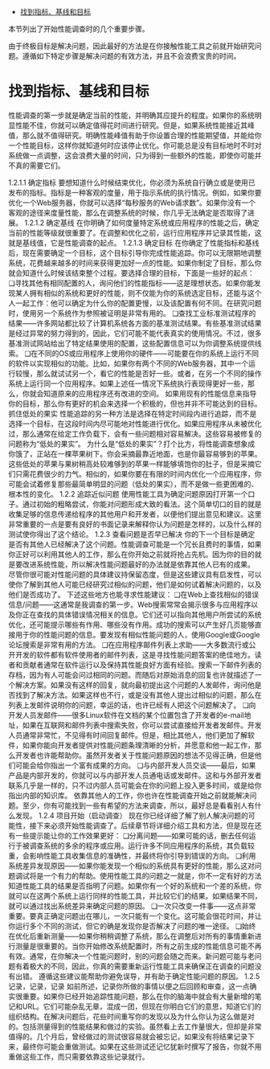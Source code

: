 
<!-- @import "[TOC]" {cmd="toc" depthFrom=1 depthTo=6 orderedList=false} -->

<!-- code_chunk_output -->

- [找到指标、基线和目标](#找到指标-基线和目标)

<!-- /code_chunk_output -->

本节列出了开始性能调查时的几个重要步骤。

由于终极目标是解决问题，因此最好的方法是在你接触性能工具之前就开始研究问题。遵循如下特定步骤是解决问题的有效方法，并且不会浪费宝贵的时间。

# 找到指标、基线和目标

性能调查的第一步就是确定当前的性能，并明确其应提升的程度。如果你的系统明显性能不佳，你就可以确定值得花时间进行研究。但是，如果系统性能接近其峰值，那么就不值得研究。明确性能峰值有助于你设置合理的性能期望值，并能给你一个性能目标，这样你就知道何时应该停止优化。你可能总是没有目标地时不时对系统做一点调整，这会浪费大量的时间，只为得到一些额外的性能，即使你可能并不真的需要它们。

1.2.1.1 确定指标
要想知道什么时候结束优化，你必须为系统自行确立或是使用已发布的指标。指标是一种客观的度量，用于指示系统的执行情况。例如，如果你要优化一个Web服务器，你就可以选择“每秒服务的Web请求数”。如果你没有一个客观的途径来度量性能，那么在调整系统的时候，你几乎无法确定是否取得了进展。
1.2.1.2 确定基线
在你明确了如何度量特定系统或应用程序的性能之后，确定当前的性能等级就很重要了。在调整和优化之前，运行应用程序并记录其性能，这就是基线值，它是性能调查的起点。
1.2.1.3 确定目标
在你确定了性能指标和基线后，现在需要确定一个目标，这个目标引导你完成性能追踪。你可以无限期地调整系统，花费越来越多的时间来获得更加好一点的性能。如果你制定了目标，那么你就会知道什么时候该结束整个过程。要选择合理的目标，下面是一些好的起点：
❑寻找其他有相同配置的人，询问他们的性能指标——这是理想状态。如果你能发现某人拥有相似的系统和更好的性能，则不仅能为你的系统选定目标，还能与这个人一起工作：他可以确定为什么你的配置更慢，以及该配置有何不同。在研究问题时，使用另一个系统作为参照被证明是非常有用的。
❑查找工业标准测试程序的结果——许多网站都比较了计算机系统各方面的基准测试结果。有些基准测试结果是经过异常的努力得到的，因此，它们可能不能代表真实的使用情况。不过，很多基准测试网站给出了特定结果使用的配置，这些配置信息可以为你调整系统提供线索。
❑在不同的OS或应用程序上使用你的硬件——可能要在你的系统上运行不同的软件以实现相似的功能。比如，如果你有两个不同的Web服务器，其中一个运行较慢，那么就试试另一个，看它的性能是否好一些。或者，在另一个不同的操作系统上运行同一个应用程序。如果上述任一情况下系统执行表现得更好一些，那么，你就会知道原来的应用程序还有改进的空间。
如果用现有的性能信息来指导你的目标，那么你有更好的机会来选择一个积极的，但也并非不可能达到的目标。
抓住低处的果实
性能追踪的另一种方法是选择在特定时间段内进行追踪，而不是选择一个目标，在这段时间内尽可能地对性能进行优化。如果应用程序从未被优化过，那么通常在给定工作负载下，会有一些问题相对容易解决。这些容易被修复的问题称为“低处的果实”。
为什么是“低处的果实”？打个比方，将性能调查想象成你饿了，正站在一棵苹果树下。你会采摘最靠近地面，也是你最容易够到的苹果。这些低处的苹果与果树稍高处较难够到的苹果一样能够填饱你的肚子，但是采摘它们只需花费很少的力气。相似的，如果你要在有限的时间内优化一个应用程序，你可能会试着修复那些最简单明显的问题（低处的果实），而不是做一些更困难的、根本性的变化。
1.2.2 追踪近似问题
使用性能工具为确定问题原因打开第一个口子。通过初始的粗略尝试，你能对问题形成大致的看法。这个简单切口的目的就是收集足够的信息传递给程序的其他用户和开发者，以便他们提出意见和建议。这里非常重要的一点是要有良好的书面记录来解释你认为问题是怎样的，以及什么样的测试使你得出了这个结论。
1.2.3 查看问题是否早已解决
你的下一个目标是确定是否有其他人已经解决了这个问题。性能调查可能是一个冗长且费时的事情，如果你正好可以利用其他人的工作，那么在你开始之前就将抢占先机。因为你的目的就是要改进系统性能，所以解决性能问题最好的办法就是依靠其他人已有的成果。
尽管你很可能对性能问题的具体建议持保留态度，但是这些建议具有启发性，可以使你了解到其他人可能已经研究过相似的问题，他们是如何试着解决问题的，以及他们是否成功了。
下述这些地方也能寻求性能建议：
❑在Web上查找相似的错误信息/问题——这通常是我调查的第一步。Web搜索常常会揭示很多与应用程序以及你正在查找的具体错误情况相关的信息。它们还可以指向其他用户所尝试的系统优化，还可能提示哪些有作用、哪些没有作用。成功的搜索可以产生好几页能够直接用于你的性能问题的信息。要发现有相似性能问题的人，使用Google或Google论坛搜索是非常有用的方法。
❑在应用程序邮件列表上求助——大多数流行或公开开发的软件都有软件使用者的邮件列表，这是寻找性能问题答案的绝佳地方。读者和贡献者通常在软件运行以及保持其性能良好方面有经验。搜索一下邮件列表的存档，因为有人可能会问过相同的问题。而随后对原始消息的回复也许就描述了一个解决方案。如果没有这样的回复，就向最初提出这个问题的人发邮件，询问他是否找到了解决方法。如果这样也不行，或是没有其他人提出过相似的问题，那么在列表上发邮件说明你的问题，幸运的话，也许已经有人把这个问题解决了。
❑向开发人员发邮件——很多Linux软件在文档的某个位置包含了开发者的e-mail地址，如果在互联网和邮件列表中搜索失败，你可以尝试直接给开发者发邮件。开发人员通常非常忙，不见得有时间回复邮件。但是，相比其他人，他们更加了解软件，如果你能向开发者提供对性能问题条理清晰的分析，并愿意和他一起工作，那么开发者也许能帮助你。虽然开发者关于性能问题原因的想法不见得正确，但是他们可能会给你指出一个富有成果的方向。
❑与内部开发人员交谈——最后，如果产品是内部开发的，你就可以与内部开发人员通电话或发邮件。这和与外部开发者联系几乎是一样的，只不过内部人员可能会在你的问题上投入更多时间，或是给你指出内部的知识库。
依靠其他人的工作，你也许在性能调查开始之前就能解决问题。至少，你有可能找到一些有希望的方法来调查，所以，最好总是看看别人有什么发现。
1.2.4 项目开始（启动调查）
现在你已经详细了解了别人解决问题的可能性，接下来必须开始性能调查了。后续章节将详细介绍工具和方法，但是现在还有一些提示能让你的工作效果更好：
❑分离问题——如果可能的话，删去任何运行于被调查系统的多余的程序或应用。运行许多不同应用程序的系统，其负载较重，会影响性能工具收集信息的准确性，并最终将你引导到错误的方向。
❑利用系统差异发现原因——如果你能发现一个相似的系统具有更好的性能，那么这对问题调试将是一个有力的帮助。使用性能工具的问题之一就是，你不一定有好的方法知道性能工具的结果是否指明了问题。如果你有一个好的系统和一个差的系统，你就可以在这两个系统上运行同样的性能工具，并比较它们的结果。如果结果不同，就可以通过找出系统差异来确定问题的原因。
❑一次只改变一件事——这点非常重要。要真正确定问题出在哪儿，一次只能有一个变化。这可能会很花时间，并让你运行多个不同的测试，但它的确是发现你是否解决了问题的唯一途径。
❑始终在优化后重新测量——如果你稍稍调整了系统，那么在调整后对所有的事情重新进行测量是很重要的。当你开始修改系统配置时，所有之前生成的性能信息可能不再有效。通常，在你解决一个性能问题时，别的问题会随之而来。新问题可能与老问题有着极大的不同，因此，你真的需要重新运行性能工具来确保正在调查的问题没有出错。
遵循这些建议能帮助你避免误导，并有助于确定性能问题的原因。
1.2.5 记录，记录，记录
如前所述，记录你所做的事情以便之后回顾和审查，这一点确实很重要。如果你已经开始追踪性能问题，那么在你的脑海中就会有大量新增的笔记和URL。它们可能杂乱无章，混成一团，但现在你明白它们的意思，知道它们的组织结构。在解决问题后，花些时间重写你的发现以及为什么你认为这么做是对的。包括测量得到的性能结果和做过的实验。虽然看上去工作量很大，但却是非常值得的。几个月后，曾经做过的测试很容易就会被忘记，如果没有将结果记录下来，最终你可能会重做测试。如果在这些测试还记忆犹新时撰写了报告，你就不用重做这些工作，而只需要依靠这些记录就行。
